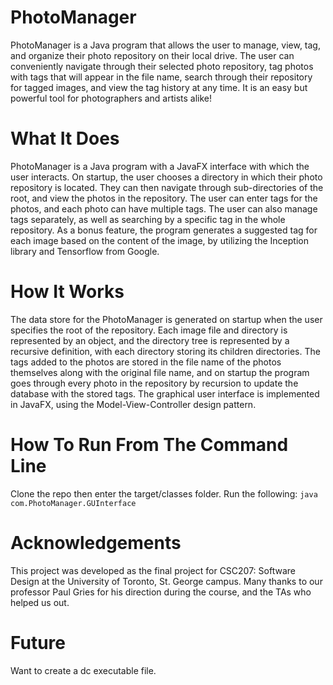 # PhotoManager

PhotoManager is a Java program that allows the user to manage, view, tag, and organize their photo repository on their local drive. The user can conveniently navigate through their selected photo repository, tag photos with tags that will appear in the file name, search through their repository for tagged images, and view the tag history at any time. It is an easy but powerful tool for photographers and artists alike!

# What It Does
PhotoManager is a Java program with a JavaFX interface with which the user interacts. On startup, the user chooses a directory in which their photo repository is located. They can then navigate through sub-directories of the root, and view the photos in the repository. The user can enter tags for the photos, and each photo can have multiple tags. The user can also manage tags separately, as well as searching by a specific tag in the whole repository. As a bonus feature, the program generates a suggested tag for each image based on the content of the image, by utilizing the Inception library and Tensorflow from Google.

# How It Works
The data store for the PhotoManager is generated on startup when the user specifies the root of the repository. Each image file and directory is represented by an object, and the directory tree is represented by a recursive definition, with each directory storing its children directories. The tags added to the photos are stored in the file name of the photos themselves along with the original file name, and on startup the program goes through every photo in the repository by recursion to update the database with the stored tags. The graphical user interface is implemented in JavaFX, using the Model-View-Controller design pattern.

# How To Run From The Command Line
Clone the repo then enter the target/classes folder. Run the following: ```java com.PhotoManager.GUInterface```

# Acknowledgements
This project was developed as the final project for CSC207: Software Design at the University of Toronto, St. George campus. Many thanks to our professor Paul Gries for his direction during the course, and the TAs who helped us out. 

# Future
Want to create a dc executable file.
